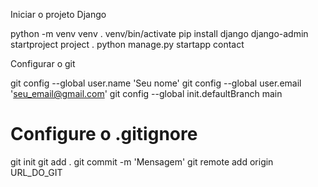 Iniciar o projeto Django

python -m venv venv
. venv/bin/activate
pip install django
django-admin startproject project .
python manage.py startapp contact


Configurar o git

git config --global user.name 'Seu nome'
git config --global user.email 'seu_email@gmail.com'
git config --global init.defaultBranch main
# Configure o .gitignore
git init
git add .
git commit -m 'Mensagem'
git remote add origin URL_DO_GIT